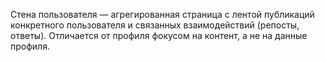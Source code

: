 Стена пользователя — агрегированная страница с лентой публикаций конкретного пользователя и связанных взаимодействий (репосты, ответы). Отличается от профиля фокусом на контент, а не на данные профиля.